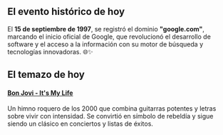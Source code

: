 ## El evento histórico de hoy
El **15 de septiembre de 1997**, se registró el dominio **"google.com"**, marcando el inicio oficial de Google, que revolucionó el desarrollo de software y el acceso a la información con su motor de búsqueda y tecnologías innovadoras. 🌐✨

## El temazo de hoy
#### [Bon Jovi - It's My Life](https://www.youtube.com/watch?v=vx2u5uUu3DE)
Un himno roquero de los 2000 que combina guitarras potentes y letras sobre vivir con intensidad. Se convirtió en símbolo de rebeldía y sigue siendo un clásico en conciertos y listas de éxitos.

